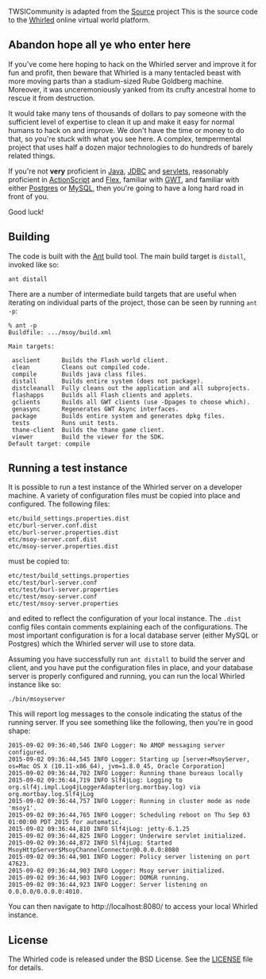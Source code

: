 TWSICommunity is adapted from the [Source] project
This is the source code to the [Whirled] online virtual world platform.

## Abandon hope all ye who enter here

If you've come here hoping to hack on the Whirled server and improve it for fun and profit, then
beware that Whirled is a many tentacled beast with more moving parts than a stadium-sized Rube
Goldberg machine. Moreover, it was unceremoniously yanked from its crufty ancestral home to rescue
it from destruction.

It would take many tens of thousands of dollars to pay someone with the sufficient level of
expertise to clean it up and make it easy for normal humans to hack on and improve. We don't have
the time or money to do that, so you're stuck with what you see here. A complex, tempermental
project that uses half a dozen major technologies to do hundreds of barely related things.

If you're not **very** proficient in [Java], [JDBC] and [servlets], reasonably proficient in
[ActionScript] and [Flex], familiar with [GWT], and familiar with either [Postgres] or [MySQL],
then you're going to have a long hard road in front of you.

Good luck!

## Building

The code is built with the [Ant] build tool. The main build target is `distall`, invoked like so:

```
ant distall
```

There are a number of intermediate build targets that are useful when iterating on individual parts
of the project, those can be seen by running `ant -p`:

```
% ant -p
Buildfile: .../msoy/build.xml

Main targets:

 asclient      Builds the Flash world client.
 clean         Cleans out compiled code.
 compile       Builds java class files.
 distall       Builds entire system (does not package).
 distcleanall  Fully cleans out the application and all subprojects.
 flashapps     Builds all Flash clients and applets.
 gclients      Builds all GWT clients (use -Dpages to choose which).
 genasync      Regenerates GWT Async interfaces.
 package       Builds entire system and generates dpkg files.
 tests         Runs unit tests.
 thane-client  Builds the thane game client.
 viewer        Build the viewer for the SDK.
Default target: compile
```

## Running a test instance

It is possible to run a test instance of the Whirled server on a developer machine. A variety of
configuration files must be copied into place and configured. The following files:

```
etc/build_settings.properties.dist
etc/burl-server.conf.dist
etc/burl-server.properties.dist
etc/msoy-server.conf.dist
etc/msoy-server.properties.dist
```

must be copied to:

```
etc/test/build_settings.properties
etc/test/burl-server.conf
etc/test/burl-server.properties
etc/test/msoy-server.conf
etc/test/msoy-server.properties
```

and edited to reflect the configuration of your local instance. The `.dist` config files contain
comments explaining each of the configurations. The most important configuration is for a local
database server (either MySQL or Postgres) which the Whirled server will use to store data.

Assuming you have successfully run `ant distall` to build the server and client, and you have
put the configuration files in place, and your database server is properly configured and running,
you can run the local Whirled instance like so:

```
./bin/msoyserver
```

This will report log messages to the console indicating the status of the running server. If you
see something like the following, then you're in good shape:

```
2015-09-02 09:36:40,546 INFO Logger: No AMQP messaging server configured.
2015-09-02 09:36:44,545 INFO Logger: Starting up [server=MsoyServer, os=Mac OS X (10.11-x86_64), jvm=1.8.0_45, Oracle Corporation]
2015-09-02 09:36:44,702 INFO Logger: Running thane bureaus locally
2015-09-02 09:36:44,719 INFO Slf4jLog: Logging to org.slf4j.impl.Log4jLoggerAdapter(org.mortbay.log) via org.mortbay.log.Slf4jLog
2015-09-02 09:36:44,757 INFO Logger: Running in cluster mode as node 'msoy1'.
2015-09-02 09:36:44,765 INFO Logger: Scheduling reboot on Thu Sep 03 01:00:00 PDT 2015 for automatic.
2015-09-02 09:36:44,810 INFO Slf4jLog: jetty-6.1.25
2015-09-02 09:36:44,825 INFO Logger: Underwire servlet initialized.
2015-09-02 09:36:44,872 INFO Slf4jLog: Started MsoyHttpServer$MsoyChannelConnector@0.0.0.0:8080
2015-09-02 09:36:44,901 INFO Logger: Policy server listening on port 47623.
2015-09-02 09:36:44,903 INFO Logger: Msoy server initialized.
2015-09-02 09:36:44,903 INFO Logger: DOMGR running.
2015-09-02 09:36:44,923 INFO Logger: Server listening on 0.0.0.0/0.0.0.0:4010.
```

You can then navigate to http://localhost:8080/ to access your local Whirled instance.

## License

The Whirled code is released under the BSD License. See the [LICENSE] file for details.

[ActionScript]: http://www.adobe.com/devnet/actionscript.html
[Ant]: http://ant.apache.org/
[Flex]: http://www.adobe.com/devnet/flex.html
[GWT]: http://www.gwtproject.org/
[JDBC]: http://docs.oracle.com/javase/7/docs/technotes/guides/jdbc/
[Java]: http://docs.oracle.com/javase/7/docs/
[LICENSE]: https://github.com/greyhavens/msoy/blob/master/LICENSE
[MySQL]: https://www.mysql.com/
[Postgres]: http://www.postgresql.org/
[Whirled]: http://whirled.com/
[servlets]: http://www.oracle.com/technetwork/java/index-jsp-135475.html
[Source]: http://github.com/greyhavens/msoy
